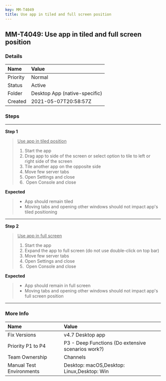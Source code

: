 ```yaml
---
key: MM-T4049
title: Use app in tiled and full screen position
---
```


## MM-T4049: Use app in tiled and full screen position

### Details

| Name     | Value                         |
| :------- | :---------------------------- |
| Priority | Normal                        |
| Status   | Active                        |
| Folder   | Desktop App (native-specific) |
| Created  | 2021-05-07T20:58:57Z          |

### Steps

<hr/>

**Step 1**

> <article><u>Use app in tiled position</u><br><ol><li>Start the app</li><li>Drag app to side of the screen or select option to tile to left or right side of the screen</li><li>Tile another app on the opposite side</li><li>Move few server tabs</li><li>Open Settings and close</li><li>&nbsp;Open Console and close</li></ol></article>

**Expected**

> <article><ul><li>App should remain tiled&nbsp;</li><li>Moving tabs and opening other windows should not impact app's tiled positioning&nbsp;</li></ul></article>

<hr/>

**Step 2**

> <article><u>Use app in full screen</u><br><ol><li>Start the app</li><li>Expand the app to full screen (do not use double-click on top bar)</li><li>Move few server tabs</li><li>Open Settings and close</li><li>&nbsp;Open Console and close</li></ol></article>

**Expected**

> <article><ul><li>App should remain in full screen</li><li>Moving tabs and opening other windows should not impact app's full screen position&nbsp;</li></ul></article>

<hr/>

### More Info

| Name                     | Value                                              |
| :----------------------- | :------------------------------------------------- |
| Fix Versions             | v4.7 Desktop app                                   |
| Priority P1 to P4        | P3 - Deep Functions (Do extensive scenarios work?) |
| Team Ownership           | Channels                                           |
| Manual Test Environments | Desktop: macOS,Desktop: Linux,Desktop: Win         |
